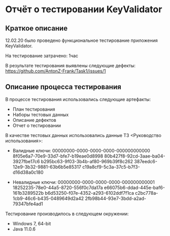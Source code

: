 # Отчёт о тестировании KeyValidator

## Краткое описание

 12.02.20 было проведено функциональное тестирование приложения KeyValidator.

На тестирование затрачено:  1час

В результате тестирования выявлены следующие дефекты:
https://github.com/AntonZ-Frank/Task1/issues/1


## Описание процесса тестирования

В процессе тестирования использовались следующие артефакты:
* План тестирования 
* Наборы тестовых данных
* Описание дефектов
* Отчет о тестировании

В качестве тестовых данных использовались данные ТЗ <Руководство использования>:
* Валидные ключи:
00000000-0000-0000-0000-000000000000
8f05e6a7-70e9-33d7-bfe7-b19eae0d8998
80b427f8-92cd-3aae-ba04-3927fbe17c6
b295bc63-9f03-3b4b-af80-969b39f8c262
387eedc6-12e9-3b32-9881-63b6b5e85317
c19a8cf9-5c3a-37c5-b7f3-d16d38a0c180

* Невалидные ключи:
00000000-0000-0000-0000-000000000001
18252235-78e0-44a5-8720-556f0c7da17a
e66075b6-ddad-445e-baf6-161b3289522b
b6d53250-f07e-4352-a293-6102ddf7f1ca
c2bc778a-1cb9-46c6-b435-0489649d2a42
2fb98b44-93e7-3bdd-a2ad-79347bfe4ad1

Тестирование производилось в следующем окружении:
* Windows 7, 64-bit
* Java 11.0.6

